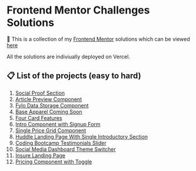 # Frontend Mentor Challenges Solutions

📒 This is a collection of my [Frontend Mentor](https://www.frontendmentor.io/) solutions which can be viewed [here](https://root-page.vercel.app/)

All the solutions are indiviually deployed on Vercel.

## 📋 List of the projects (easy to hard)
1. [Social Proof Section](https://frontendmentor-social-proof.vercel.app/)
2. [Article Preview Component](https://frontendmentor-article-preview-nine.vercel.app/)
3. [Fylo Data Storage Component](https://frontendmentor-fylo-data-storage-orpin.vercel.app/)
4. [Base Apparel Coming Soon](https://base-apparel-coming-soon-master-murex.vercel.app/)
5. [Four Card Features](https://four-card-feature-section-master-flax.vercel.app/)
6. [Intro Component with Signup Form](https://intro-component-with-signup-form-master-delta.vercel.app/)
7. [Single Price Grid Component](https://single-price-grid-component-master-kappa-eight.vercel.app/)
8. [Huddle Landing Page With Single Introductory Section](https://huddle-landing-page-with-single-introductory-section-master.yjcyun.vercel.app/)
9. [Coding Bootcamp Testimonials Slider](https://coding-bootcamp-testimonials-slider-master-rosy-seven.vercel.app/)
10. [Social Media Dashboard Theme Switcher](https://social-media-dashboard-with-theme-switcher-master-one.vercel.app/)
11. [Insure Landing Page](https://insure-landing-page-master-lac.vercel.app/)
12. [Pricing Component with Toggle](https://pricing-component-with-toggle-master-swart.vercel.app/)